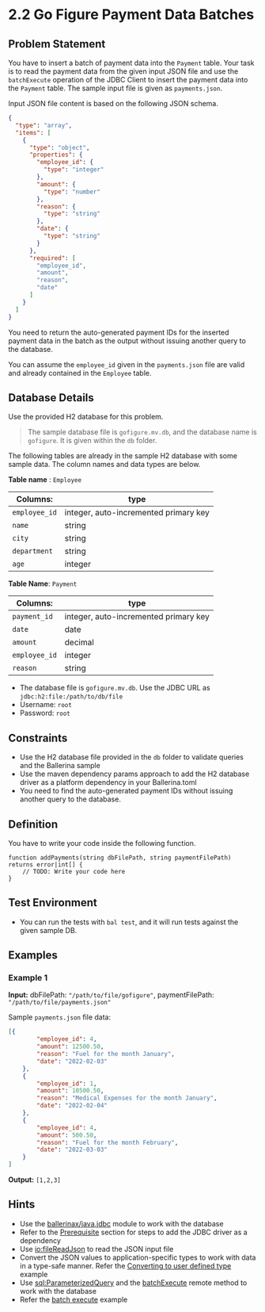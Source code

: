 # 2.2 Go Figure Payment Data Batches

## Problem Statement

You have to insert a batch of payment data into the `Payment` table. Your task is to read the payment data from the given input JSON file and use the `batchExecute` operation of the JDBC Client to insert the payment data into the `Payment` table. The sample input file is given as `payments.json`.

Input JSON file content is based on the following JSON schema.

```json
{
  "type": "array",
  "items": [
    {
      "type": "object",
      "properties": {
        "employee_id": {
          "type": "integer"
        },
        "amount": {
          "type": "number"
        },
        "reason": {
          "type": "string"
        },
        "date": {
          "type": "string"
        }
      },
      "required": [
        "employee_id",
        "amount",
        "reason",
        "date"
      ]
    }
  ]
}

```

You need to return the auto-generated payment IDs for the inserted payment data in the batch as the output without issuing another query to the database.

You can assume the `employee_id` given in the `payments.json` file are valid and already contained in the `Employee` table.

## Database Details

Use the provided H2 database for this problem.

> The sample database file is `gofigure.mv.db`, and the database name is `gofigure`. It is given within the `db` folder.

The following tables are already in the sample H2 database with some sample data. The column names and data types are below.

**Table name** : `Employee`

| **Columns:**      | type |
| -----------       | ----------- |
| `employee_id`     | integer, auto-incremented primary key       |
| `name`            | string        |
| `city`            | string        |
| `department`      | string        |
| `age`             | integer        |

**Table Name**: `Payment`

| **Columns:**      | type |
| -----------       | ----------- |
| `payment_id`      | integer, auto-incremented primary key       |
| `date`            | date        |
| `amount`          | decimal        |
| `employee_id`     | integer        |
| `reason`          | string        |

* The database file is `gofigure.mv.db`. Use the JDBC URL as `jdbc:h2:file:/path/to/db/file`
* Username: `root`
* Password: `root`

## Constraints

* Use the H2 database file provided in the `db` folder to validate queries and the Ballerina sample
* Use the maven dependency params approach to add the H2 database driver as a platform dependency in your Ballerina.toml
* You need to find the auto-generated payment IDs without issuing another query to the database.

## Definition

You have to write your code inside the following function.

```ballerina
function addPayments(string dbFilePath, string paymentFilePath) returns error|int[] {
    // TODO: Write your code here
}
```

## Test Environment

* You can run the tests with `bal test`, and it will run tests against the given sample DB.

## Examples

### Example 1

**Input:** dbFilePath: `"/path/to/file/gofigure"`, paymentFilePath: `"/path/to/file/payments.json"`

Sample `payments.json` file data:

```json
[{
        "employee_id": 4,
        "amount": 12500.50,
        "reason": "Fuel for the month January",
        "date": "2022-02-03"
    },
    {
        "employee_id": 1,
        "amount": 10500.50,
        "reason": "Medical Expenses for the month January",
        "date": "2022-02-04"
    },
    {
        "employee_id": 4,
        "amount": 500.50,
        "reason": "Fuel for the month February",
        "date": "2022-03-03"
    }
]

```

**Output:** `[1,2,3]`

## Hints

* Use the [ballerinax/java.jdbc](https://central.ballerina.io/ballerinax/java.jdbc) module to work with the database
* Refer to the [Prerequisite](https://lib.ballerina.io/ballerinax/java.jdbc/latest) section for steps to add the JDBC driver as a dependency
* Use [io:fileReadJson](https://lib.ballerina.io/ballerina/io/latest/functions#fileReadJson) to read the JSON input file
* Convert the JSON values to application-specific types to work with data in a type-safe manner. Refer the [Converting to user defined type](https://ballerina.io/learn/by-example/converting-to-user-defined-type) example
* Use [sql:ParameterizedQuery](https://lib.ballerina.io/ballerina/sql/latest/objectTypes/ParameterizedQuery) and the [batchExecute](https://lib.ballerina.io/ballerinax/java.jdbc/latest/clients/Client#batchExecute) remote method to work with the database
* Refer the [batch execute](https://ballerina.io/learn/by-example/jdbc-batch-execute-operation) example
